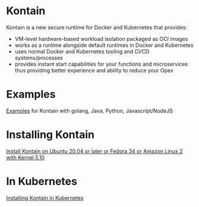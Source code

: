 # Kontain
Kontain is a new secure runtime for Docker and Kubernetes that provides:
- VM-level hardware-based workload isolation packaged as OCI images
- works as a runtime alongside default runtimes in Docker and Kubernetes
- uses normal Docker and Kubernetes tooling and CI/CD systems/processes
- provides instant start capabilities for your functions and microservices thus providing better experience and ability to reduce your Opex
# Examples
[Examples](/examples/) for Kontain with golang, Java, Python, Javascript/NodeJS

# Installing Kontain
[Install Kontain on Ubuntu 20.04 or later or Fedora 34 or Amazon Linux 2 with Kernel 5.10](/install/)

# In Kubernetes
[Installing Kontain in Kubernetes](/install_in_kubernetes/)

